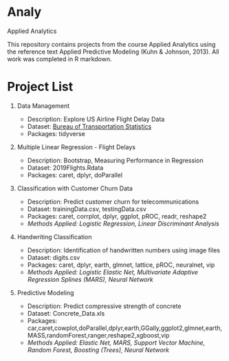 # Analy
Applied Analytics

This repository contains projects from the course Applied Analytics using the reference text Applied Predictive Modeling 
(Kuhn & Johnson, 2013).
All work was completed in R markdown.

# Project List
1. Data Management	  
	- Description: 	 Explore US Airline Flight Delay Data
	- Dataset: 	 [Bureau of Transportation Statistics](https://www.transtats.bts.gov/DL_SelectFields.asp?Table_ID=236&DB_Short_Name=On-Time)
	- Packages:	 tidyverse 
  	 
2. Multiple Linear Regression - Flight Delays
	- Description: 	 Bootstrap, Measuring Performance in Regression
	- Dataset: 	 2019Flights.Rdata
	- Packages:	 caret, dplyr, doParallel  
	
3. Classification with Customer Churn Data
	- Description: 	 Predict customer churn for telecommunications
	- Dataset: 	 trainingData.csv, testingData.csv
	- Packages:	 caret, corrplot, dplyr, ggplot, pROC, readr, reshape2
	- *Methods Applied: Logistic Regression, Linear Discriminant Analysis*
			
4. Handwriting Classification  
	- Description: 	 Identification of handwritten numbers using image files
	- Dataset: 	 digits.csv
	- Packages:	 caret, dplyr, earth, glmnet, lattice, pROC, neuralnet, vip
	- *Methods Applied: Logistic Elastic Net, Multivariate Adaptive Regression Splines (MARS), Neural Network*

5. Predictive Modeling
	- Description: 	 Predict compressive strength of concrete 
	- Dataset: 	 Concrete_Data.xls
	- Packages:	 car,caret,cowplot,doParallel,dplyr,earth,GGally,ggplot2,glmnet,earth,  
			 MASS,randomForest,ranger,reshape2,xgboost,vip 
	- *Methods Applied: Elastic Net, MARS, Support Vector Machine, Random Forest, Boosting (Trees), Neural Network*
